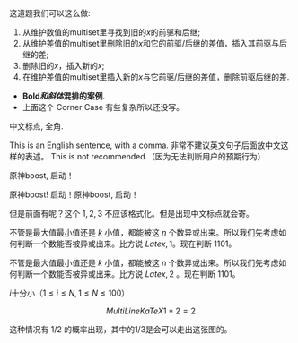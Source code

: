 这道题我们可以这么做:

1. 从维护数值的multiset里寻找到旧的$x$的前驱和后继;
2. 从维护差值的multiset里删除旧的$x$和它的前驱/后继的差值，插入其前驱与后继的差;
3. 删除旧的$x$，插入新的$x$;
4. 在维护差值的multiset里插入新的$x$与它前驱/后继的差值，删除前驱后继的差.


- **Bold*和斜体*混排的案例**.
- 上面这个 Corner Case 有些复杂所以还没写。

中文标点, 全角.

This is an English sentence, with a comma. 非常不建议英文句子后面放中文这样的表述。 This is not recommended.（因为无法判断用户的预期行为）

原神boost,  启动！

原神boost! 启动！原神boost,  启动！

但是前面有呢？这个 $1, 2, 3$ 不应该格式化。但是出现中文标点就会寄。

不管是最大值最小值还是 $k$ 小值，都能被这 $n$ 个数异或出来。所以我们先考虑如何判断一个数能否被异或出来。比方说 $Latex,1$。现在判断 $1101$。

不管是最大值最小值还是 $k$ 小值，都能被这 $n$ 个数异或出来。所以我们先考虑如何判断一个数能否被异或出来。比方说 $Latex,2$ 。现在判断 $1101$。


$i$十分小（$1\le i\le N,1\le N\le 100$）

$$
MultiLine KaTeX
1 * 2 = 2
$$

这种情况有 $1/2$ 的概率出现，其中的$1 / 3$是会可以走出这张图的。

